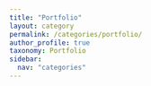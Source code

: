 ```yaml
---
title: "Portfolio"
layout: category
permalink: /categories/portfolio/
author_profile: true
taxonomy: Portfolio
sidebar:
  nav: "categories"
---
```

